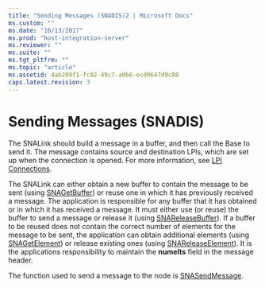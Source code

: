 ```yaml
---
title: "Sending Messages (SNADIS)2 | Microsoft Docs"
ms.custom: ""
ms.date: "10/13/2017"
ms.prod: "host-integration-server"
ms.reviewer: ""
ms.suite: ""
ms.tgt_pltfrm: ""
ms.topic: "article"
ms.assetid: 4ab209f1-fc02-49c7-a0b6-ecd0647d9c88
caps.latest.revision: 3
---
```

# Sending Messages (SNADIS)
The SNALink should build a message in a buffer, and then call the Base to send it. The message contains source and destination LPIs, which are set up when the connection is opened. For more information, see [LPI Connections](../core/lpi-connections-snadis.md).  
  
 The SNALink can either obtain a new buffer to contain the message to be sent (using [SNAGetBuffer](../Topic/SNAGetBuffer2.md)) or reuse one in which it has previously received a message. The application is responsible for any buffer that it has obtained or in which it has received a message. It must either use (or reuse) the buffer to send a message or release it (using [SNAReleaseBuffer](../Topic/SNAReleaseBuffer2.md)). If a buffer to be reused does not contain the correct number of elements for the message to be sent, the application can obtain additional elements (using [SNAGetElement](../Topic/SNAGetElement2.md)) or release existing ones (using [SNAReleaseElement](../Topic/SNAReleaseElement2.md)). It is the applications responsibility to maintain the **numelts** field in the message header.  
  
 The function used to send a message to the node is [SNASendMessage](../Topic/SNASendMessage2.md).